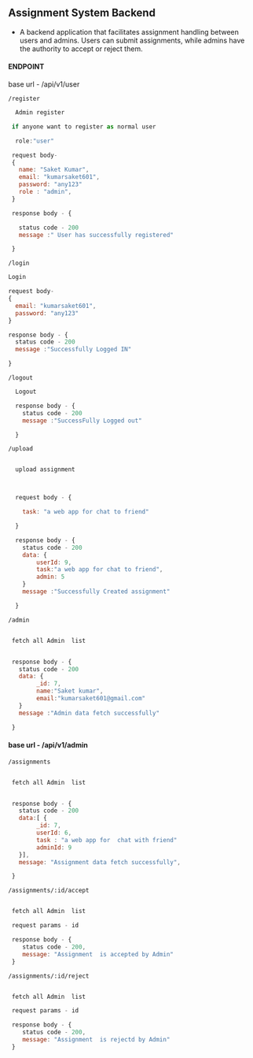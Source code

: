 ## Assignment System Backend

- A backend application that facilitates assignment handling between users and admins. Users can submit assignments, while admins have the authority to accept or reject them.

#### ENDPOINT

base url - /api/v1/user

`/register`

```javascript
  Admin register

 if anyone want to register as normal user

  role:"user"

 request body-
 {
   name: "Saket Kumar",
   email: "kumarsaket601",
   password: "any123"
   role : "admin",
 }

 response body - {

   status code - 200
   message :" User has successfully registered"

 }
```

`/login`

```javascript
Login

request body-
{
  email: "kumarsaket601",
  password: "any123"
}

response body - {
  status code - 200
  message :"Successfully Logged IN"

}
```

`/logout`

```javascript
  Logout

  response body - {
    status code - 200
    message :"SuccessFully Logged out"

  }
```

`/upload`

```javascript

  upload assignment



  request body - {

    task: "a web app for chat to friend"

  }

  response body - {
    status code - 200
    data: {
        userId: 9,
        task:"a web app for chat to friend",
        admin: 5
    }
    message :"Successfully Created assignment"

  }
```

`/admin`

```javascript

 fetch all Admin  list


 response body - {
   status code - 200
   data: {
        _id: 7,
        name:"Saket kumar",
        email:"kumarsaket601@gmail.com"
   }
   message :"Admin data fetch successfully"

 }
```

#### base url - /api/v1/admin

`/assignments`

```javascript

 fetch all Admin  list


 response body - {
   status code - 200
   data:[ {
        _id: 7,
        userId: 6,
        task : "a web app for  chat with friend"
        adminId: 9
   }],
   message: "Assignment data fetch successfully",

 }
```

`/assignments/:id/accept`

```javascript

 fetch all Admin  list

 request params - id

 response body - {
    status code - 200,
    message: "Assignment  is accepted by Admin"
 }

```

`/assignments/:id/reject`

```javascript

 fetch all Admin  list

 request params - id

 response body - {
    status code - 200,
    message: "Assignment  is rejectd by Admin"
 }

```
